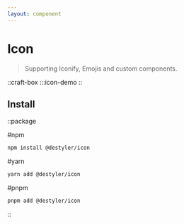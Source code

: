 ```yaml
---
layout: component
---
```


# Icon

> Supporting Iconify, Emojis and custom components.

::craft-box
:::icon-demo
::

## Install

::package

#npm
```bash
npm install @destyler/icon
```

#yarn
```bash
yarn add @destyler/icon
```

#pnpm
```bash
pnpm add @destyler/icon
```

::
